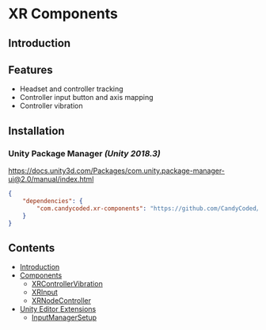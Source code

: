 # XR Components

## Introduction

## Features

-   Headset and controller tracking
-   Controller input button and axis mapping
-   Controller vibration

## Installation

### Unity Package Manager _(Unity 2018.3)_

<https://docs.unity3d.com/Packages/com.unity.package-manager-ui@2.0/manual/index.html>

```json
{
    "dependencies": {
        "com.candycoded.xr-components": "https://github.com/CandyCoded/XR-Components.git#upm"
    }
}
```

## Contents

-   [Introduction](Documentation/Introduction.md)
-   [Components](Documentation/1.%20Components/)
	-   [XRControllerVibration](Documentation/1.%20Components/XRControllerVibration.md)
	-   [XRInput](Documentation/1.%20Components/XRInput.md)
	-   [XRNodeController](Documentation/1.%20Components/XRNodeController.md)
-   [Unity Editor Extensions](Documentation/2.%20Unity%20Editor%20Extensions/)
	-   [InputManagerSetup](Documentation/2.%20Unity%20Editor%20Extensions/InputManagerSetup.md)
